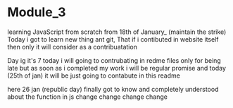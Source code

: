 # Module_3
 learning JavaScript from scratch from 18th of January_ (maintain the strike)
 Today i got to learn new thing ant git, That if i contibuted in website itself then only it will consider as a contribuatation 

Day ig it's 7  today i will going to contrubating in redme files only for being late
but as soon as i completed my work i will be regular promise 
and today (25th of jan) it will be just going to contabute in this readme

here 26 jan (republic day)
finally got to know and completely understood about the function in js
change
change
change 
change
